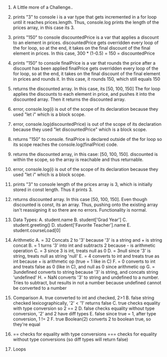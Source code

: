 1. A Little more of a Challenge..

1. prints "3" to console
i is a var type that gets incremented in a for loop until it reaches prices.length.
Thus, console.log prints the length of the prices array, in this case its 3.

2. prints "150" to console
discountedPrice is a var that applies a discount to an element in prices.
discountedPrice gets overridden every loop of the for loop, so at the end, it takes on the final
discount of the final element in prices. In this case, 300 * (1-0.5) = 150 = discountedPrice

3. prints "150" to console
finalPrice is a var that rounds the price after a discount has been applied
finalPrice gets overridden every loop of the for loop, so at the end, it takes on the final
discount of the final element in prices and rounds it.
In this case, it rounds 150, which still equals 150

4. returns the discounted array. In this case, its [50, 100, 150]
The for loop applies the discounts to each element in price, and pushes it into the discounted array.
Then it returns the discounted array.

5. error, console.log(i) is out of the scope of its declaration because they used "let i" which is
a block scope.

6. error, console.log(discountedPrice) is out of the scope of its declaration because they used
"let discountedPrice" which is a block scope.

7. returns "150" to console. finalPrice is declared outside of the for loop so its scope reaches
the console.log(finalPrice) code.

8. returns the discounted array, in this case: [50, 100, 150]. discounted is within the scope, so
the array is reachable and thus returnable.

9. error, console.log(i) is out of the scope of its declaration because they used "let i" which is
a block scope.

10. prints "3" to console
length of the prices array is 3, which is initially stored in const length. Thus it prints 3.

11. returns discounted array. In this case [50, 100, 150]. Even though discounted is const, its an
array. Thus, pushing onto the existing array isn't reassigning it so there are no errors. Functionality
is normal.


2. Data Types:
A. student.name
B. student['Grad Year']
C. student.greeting()
D. student['Favorite Teacher'].name
E. student.courseLoad[0]


3. Arithmetic
A. = 32
Concats 2 to '3' because '3' is a string and + is string concat
B. = 1
turns '3' into int and subtracts 2 because - is arithmetic operation
C. = 3
since 3 is int, treats null as 0
D. = 3null
since '3' is string, treats null as string 'null'
E. = 4
converts to int and treats true as int because + is arithmetic op (true = 1 like in C)
F. = 0
converts to int and treats false as 0 (like in C), and null as 0 since arithmetic op
G. = 3undefined
converts to string because '3' is string, and concats string 'undefined'
H. = NaN
converts '3' to string and undefined to a number. Tries to subtract, but results in not a number
because undefined cannot be converted to a number


4. Comparison
A. true
converted to int and checked, 2>1
B. false
string checked lexicographically, '2' < '1' returns false
C. true
checks equality with type conversion so 2 == 2
D. false
checks equality without type conversion, '2' and 2 have diff types
E. false
since true = 1, after type conversion, 1 != 2
F. true
Boolean(2) converts 2 to boolean true, so they're equal


5. == checks for equality with type conversions
=== checks for equality without type conversions (so diff types will return false)


6. Loops

